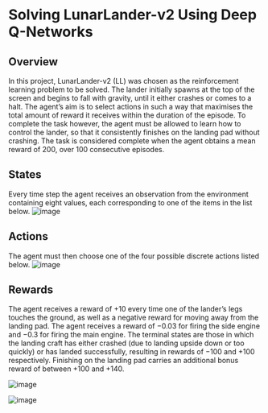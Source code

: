 # Solving LunarLander-v2 Using Deep Q-Networks

## Overview
In this project, LunarLander-v2 (LL) was chosen as the reinforcement
learning problem to be solved. The lander initially spawns at the top of the screen and begins to fall with gravity,
until it either crashes or comes to a halt. The agent’s aim is to select actions in such a way that
maximises the total amount of reward it receives within the duration of the episode. To complete
the task however, the agent must be allowed to learn how to control the lander, so that it consistently
finishes on the landing pad without crashing. The task is considered complete when the agent obtains
a mean reward of 200, over 100 consecutive episodes.

## States
Every time step the agent receives an observation from the environment containing eight values, each
corresponding to one of the items in the list below.
![image](https://github.com/jackmillichamp/lunar-lander/states.png)

## Actions
The agent must then choose one of the four possible discrete actions listed below.
![image](https://github.com/jackmillichamp/lunar-lander/actions.png)

## Rewards
The agent receives a reward of +10 every time one of the lander’s legs touches the ground, as well
as a negative reward for moving away from the landing pad. The agent receives a reward of −0.03
for firing the side engine and −0.3 for firing the main engine. The terminal states are those in
which the landing craft has either crashed (due to landing upside down or too quickly) or has landed
successfully, resulting in rewards of −100 and +100 respectively. Finishing on the landing pad
carries an additional bonus reward of between +100 and +140.

![image](https://github.com/jackmillichamp/lunar-lander/rewards_graph.png)

![image](https://github.com/jackmillichamp/lunar-lander/epsilon_graph.png)
